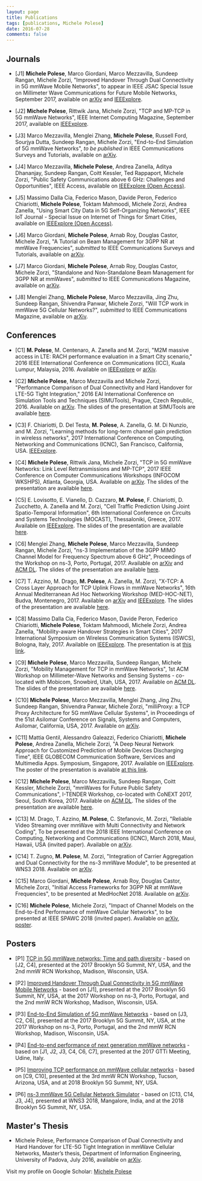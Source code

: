 ```yaml
---
layout: page
title: Publications
tags: [publications, Michele Polese]
date: 2016-07-28
comments: false
---
```

## Journals
* [J1] **Michele Polese**, Marco Giordani, Marco Mezzavilla, Sundeep Rangan, Michele Zorzi, "Improved Handover Through Dual Connectivity in 5G mmWave Mobile Networks", to appear in IEEE JSAC Special Issue on Millimeter Wave Communications for Future Mobile Networks, September 2017, available on <a href="http://arxiv.org/abs/1611.04748" target="_blank">arXiv</a> and <a href="http://ieeexplore.ieee.org/document/7959177/">IEEExplore</a>.

* [J2] **Michele Polese**, Rittwik Jana, Michele Zorzi, "TCP and MP-TCP in 5G mmWave Networks", IEEE Internet Computing Magazine, September 2017, available on <a href="http://ieeexplore.ieee.org/abstract/document/8039300/" target="_blank">IEEExplore</a>.

* [J3] Marco Mezzavilla, Menglei Zhang, **Michele Polese**, Russell Ford, Sourjya Dutta, Sundeep Rangan, Michele Zorzi, "End-to-End Simulation of 5G mmWave Networks", _to be published_ in IEEE Communications Surveys and Tutorials, available on <a href="https://arxiv.org/abs/1705.02882" target="_blank">arXiv</a>.

* [J4] Marco Mezzavilla, **Michele Polese**, Andrea Zanella, Aditya Dhananjay, Sundeep Rangan, Coitt Kessler, Ted Rappaport, Michele Zorzi, "Public Safety Communications above 6 GHz: Challenges and Opportunities", IEEE Access, available on <a href="http://ieeexplore.ieee.org/document/8107663/" target="_blank">IEEExplore (Open Access)</a>.

* [J5] Massimo Dalla Cia, Federico Mason, Davide Peron, Federico Chiariotti, **Michele Polese**, Toktam Mahmoodi, Michele Zorzi, Andrea Zanella, "Using Smart City Data in 5G Self-Organizing Networks", IEEE IoT Journal - Special Issue on Internet of Things for Smart Cities, available on <a href="http://ieeexplore.ieee.org/abstract/document/8038764/" target="_blank">IEEExplore (Open Access)</a>.

* [J6] Marco Giordani, **Michele Polese**, Arnab Roy, Douglas Castor, Michele Zorzi, "A Tutorial on Beam Management for 3GPP NR at mmWave Frequencies", _submitted_ to IEEE Communications Surveys and Tutorials, available on <a href="https://arxiv.org/abs/1804.01908" target="_blank">arXiv</a>.

* [J7] Marco Giordani, **Michele Polese**, Arnab Roy, Douglas Castor, Michele Zorzi, "Standalone and Non-Standalone Beam Management for 3GPP NR at mmWaves", _submitted_ to IEEE Communications Magazine, available on <a href="https://arxiv.org/abs/1805.04268" target="_blank">arXiv</a>.

* [J8] Menglei Zhang, **Michele Polese**, Marco Mezzavilla, Jing Zhu, Sundeep Rangan, Shivendra Panwar, Michele Zorzi, "Will TCP work in mmWave 5G Cellular Networks?", _submitted_ to IEEE Communications Magazine, available on <a href="https://arxiv.org/abs/1806.05783" target="_blank">arXiv</a>.

## Conferences
* [C1] **M. Polese**, M. Centenaro, A. Zanella and M. Zorzi, "M2M massive access in LTE: RACH performance evaluation in a Smart City scenario," 2016 IEEE International Conference on Communications (ICC), Kuala Lumpur, Malaysia, 2016. Available on <a href="http://ieeexplore.ieee.org/xpl/articleDetails.jsp?arnumber=7511430&newsearch=true&queryText=michele%20polese" target="_blank">IEEExplore</a> or <a href="https://arxiv.org/abs/1601.05098" target="_blank">arXiv</a>.

* [C2] **Michele Polese**, Marco Mezzavilla and Michele Zorzi, "Performance Comparison of Dual Connectivity and Hard Handover for LTE-5G Tight Integration," 2016 EAI International Conference on Simulation Tools and Techniques (SIMUTools), Prague, Czech Republic, 2016. Available on <a href="https://arxiv.org/abs/1607.05425" target="_blank">arXiv</a>. The slides of the presentation at SIMUTools are available <a href="/assets/pdf/simutools_polese.pdf">here</a>.

* [C3] F. Chiariotti, D. Del Testa, **M. Polese**, A. Zanella, G. M. Di Nunzio, and M. Zorzi, "Learning methods for long-term channel gain prediction in wireless networks", 2017 International Conference on Computing, Networking and Communications (ICNC), San Francisco, California, USA. <a href="http://ieeexplore.ieee.org/abstract/document/7876120/">IEEExplore</a>. 

* [C4] **Michele Polese**, Rittwik Jana, Michele Zorzi, "TCP in 5G mmWave Networks: Link Level Retransmissions and MP-TCP", 2017 IEEE Conference on Computer Communications Workshops (INFOCOM WKSHPS), Atlanta, Georgia, USA. Available on <a href="http://arxiv.org/abs/1703.08985" target="_blank">arXiv</a>. The slides of the presentation are available <a href="/assets/pdf/mptcp_infocom.pdf">here</a>.

* [C5] E. Lovisotto, E. Vianello, D. Cazzaro, **M. Polese**, F. Chiariotti, D. Zucchetto, A. Zanella and M. Zorzi, "Cell Traffic Prediction Using Joint Spatio-Temporal Information", 6th International Conference on Circuits and Systems Technologies (MOCAST), Thessaloniki, Greece, 2017. Available on <a href="http://ieeexplore.ieee.org/abstract/document/7937674/">IEEExplore</a>. The slides of the presentation are available <a href="/assets/pdf/prediction_mocast.pdf">here</a>.

* [C6] Menglei Zhang, **Michele Polese**, Marco Mezzavilla, Sundeep Rangan, Michele Zorzi, "ns-3 Implementation of the 3GPP MIMO Channel Model for Frequency Spectrum above 6 GHz", Proceedings of the Workshop on ns-3, Porto, Portugal, 2017. Available on <a href="http://arxiv.org/abs/1702.04822" target="_blank">arXiv</a> and <a href="http://dl.acm.org/citation.cfm?id=3067678">ACM DL</a>. The slides of the presentation are available <a href="/assets/pdf/3gpp_model.pdf">here</a>.

* [C7] T. Azzino, M. Drago, **M. Polese**, A. Zanella, M. Zorzi, "X-TCP: A Cross Layer Approach for TCP Uplink Flows in mmWave Networks", 16th Annual Mediterranean Ad Hoc Networking Workshop (MED-HOC-NET), Budva, Montenegro, 2017. Available on <a href="https://arxiv.org/abs/1706.00904" target="_blank">arXiv</a> and <a href="http://ieeexplore.ieee.org/document/8001650/">IEEExplore</a>. The slides of the presentation are available <a href="/assets/pdf/x-tcp_medhoc.pdf">here</a>.

* [C8] Massimo Dalla Cia, Federico Mason, Davide Peron, Federico Chiariotti, **Michele Polese**, Toktam Mahmoodi, Michele Zorzi, Andrea Zanella, "Mobility-aware Handover Strategies in Smart Cities", 2017 International Symposium on Wireless Communication Systems (ISWCS), Bologna, Italy, 2017. Available on <a href="http://ieeexplore.ieee.org/document/8108155/">IEEExplore</a>. The presentation is at <a href="/assets/pdf/ISWCS_mobility.pdf">this link</a>.

* [C9] **Michele Polese**, Marco Mezzavilla, Sundeep Rangan, Michele Zorzi, "Mobility Management for TCP in mmWave Networks", 1st ACM Workshop on Millimeter-Wave Networks and Sensing Systems - co-located with Mobicom, Snowbird, Utah, USA, 2017. Available on <a href="https://dl.acm.org/citation.cfm?id=3130243">ACM DL</a>. The slides of the presentation are available <a href="/assets/pdf/mmnets_pdf.pdf">here</a>.

* [C10] **Michele Polese**, Marco Mezzavilla, Menglei Zhang, Jing Zhu, Sundeep Rangan, Shivendra Panwar, Michele Zorzi, "milliProxy: a TCP Proxy Architecture for 5G mmWave Cellular Systems", in Proceedings of the 51st Asilomar Conference on Signals, Systems and Computers, Asilomar, California, USA, 2017. Available on <a href="https://arxiv.org/abs/1712.02700" target="_blank">arXiv</a>.

* [C11] Mattia Gentil, Alessandro Galeazzi, Federico Chiariotti, **Michele Polese**, Andrea Zanella, Michele Zorzi, "A Deep Neural Network Approach for Customized Prediction of Mobile Devices Discharging Time", IEEE GLOBECOM Communication Software, Services and Multimedia Apps. Symposium, Singapore, 2017. Available on <a href="http://ieeexplore.ieee.org/document/8254532/">IEEExplore</a>. The poster of the presentation is available <a href="/assets/pdf/poster_location_battery.pdf">at this link</a>.

* [C12] **Michele Polese**, Marco Mezzavilla, Sundeep Rangan, Coitt Kessler, Michele Zorzi, "mmWaves for Future Public Safety Communications", I-TENDER Workshop, co-located with CoNEXT 2017, Seoul, South Korea, 2017. Available on <a href="https://dl.acm.org/citation.cfm?id=3152905">ACM DL</a>. The slides of the presentation are available <a href="/assets/pdf/itender.pdf">here</a>. 

* [C13] M. Drago, T. Azzino, **M. Polese**, C. Stefanovic, M. Zorzi, "Reliable Video Streaming over mmWave with Multi Connectivity and Network Coding", To be presented at the 2018 IEEE International Conference on Computing, Networking and Communications (ICNC), March 2018, Maui, Hawaii, USA (invited paper). Available on <a href="https://arxiv.org/abs/1711.06154" target="_blank">arXiv</a>.

* [C14] T. Zugno, **M. Polese**, M. Zorzi, "Integration of Carrier Aggregation and Dual Connectivity for the ns-3 mmWave Module", to be presented at WNS3 2018. Available on <a href="https://arxiv.org/abs/1802.06706" target="_blank">arXiv</a>.

* [C15] Marco Giordani, **Michele Polese**, Arnab Roy, Douglas Castor, Michele Zorzi, "Initial Access Frameworks for 3GPP NR at mmWave Frequencies", to be presented at MedHocNet 2018. Available on <a href="https://arxiv.org/abs/1805.05187" target="_blank">arXiv</a>.

* [C16] **Michele Polese**, Michele Zorzi, "Impact of Channel Models on the End-to-End Performance of mmWave Cellular Networks", to be presented at IEEE SPAWC 2018 (invited paper). Available on <a href="https://arxiv.org/abs/1806.06125" target="_blank">arXiv</a>, <a href="/assets/pdf/spawc_v1.pdf" target="_blank">poster</a>.

## Posters
* [P1] <a href="/assets/pdf/poster_mptcp.pdf">TCP in 5G mmWave networks: Time and path diversity</a> - based on [J2, C4], presented at the 2017 Brooklyn 5G Summit, NY, USA, and the 2nd mmW RCN Workshop, Madison, Wisconsin, USA.

* [P2] <a href="/assets/pdf/poster_jsac.pdf">Improved Handover Through Dual Connectivity in 5G mmWave Mobile Networks</a> - based on [J1], presented at the 2017 Brooklyn 5G Summit, NY, USA, at the 2017 Workshop on ns-3, Porto, Portugal, and the 2nd mmW RCN Workshop, Madison, Wisconsin, USA.

* [P3] <a href="/assets/pdf/poster_ns3.pdf">End-to-End Simulation of 5G mmWave Networks</a> - based on [J3, C2, C6], presented at the 2017 Brooklyn 5G Summit, NY, USA, at the 2017 Workshop on ns-3, Porto, Portugal, and the 2nd mmW RCN Workshop, Madison, Wisconsin, USA.

* [P4] <a href="/assets/pdf/poster_udine.pdf">End-to-end performance of next generation mmWave networks</a> - based on [J1, J2, J3, C4, C6, C7], presented at the 2017 GTTi Meeting, Udine, Italy.

* [P5] <a href="/assets/pdf/polese_tcp.pdf">Improving TCP performance on mmWave cellular networks</a> - based on [C9, C10], presented at the 3rd mmW RCN Workshop, Tucson, Arizona, USA, and at 2018 Brooklyn 5G Summit, NY, USA.

* [P6] <a href="/assets/pdf/ns3_2018.pdf">ns-3 mmWave 5G Cellular Network Simulator</a> - based on [C13, C14, J3, J4], presented at WNS3 2018, Mangalore, India, and at the 2018 Brooklyn 5G Summit, NY, USA.


## Master's Thesis
* Michele Polese, Performance Comparison of Dual Connectivity and Hard Handover for LTE-5G Tight Integration in mmWave Cellular Networks, Master’s thesis, Department of Information Engineering, University of Padova, July 2016, available on <a href="http://arxiv.org/abs/1607.04330" target="_blank">arXiv</a>.


Visit my profile on Google Scholar: <a href="https://scholar.google.it/citations?user=JmMEy-QAAAAJ&hl=en" target="_blank">Michele Polese</a>
